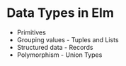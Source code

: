 # Data Types in Elm

* Primitives
* Grouping values - Tuples and Lists
* Structured data - Records
* Polymorphism - Union Types
